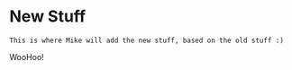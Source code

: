# New Stuff

```{note}
This is where Mike will add the new stuff, based on the old stuff :)
```

WooHoo!